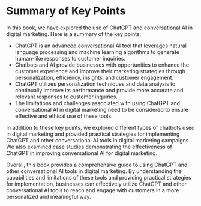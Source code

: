 Summary of Key Points
=================================

In this book, we have explored the use of ChatGPT and conversational AI in digital marketing. Here is a summary of the key points:

* ChatGPT is an advanced conversational AI tool that leverages natural language processing and machine learning algorithms to generate human-like responses to customer inquiries.
* Chatbots and AI provide businesses with opportunities to enhance the customer experience and improve their marketing strategies through personalization, efficiency, insights, and customer engagement.
* ChatGPT utilizes personalization techniques and data analysis to continually improve its performance and provide more accurate and relevant responses to customer inquiries.
* The limitations and challenges associated with using ChatGPT and conversational AI in digital marketing need to be considered to ensure effective and ethical use of these tools.

In addition to these key points, we explored different types of chatbots used in digital marketing and provided practical strategies for implementing ChatGPT and other conversational AI tools in digital marketing campaigns. We also examined case studies demonstrating the effectiveness of ChatGPT in improving conversational AI for digital marketing.

Overall, this book provides a comprehensive guide to using ChatGPT and other conversational AI tools in digital marketing. By understanding the capabilities and limitations of these tools and providing practical strategies for implementation, businesses can effectively utilize ChatGPT and other conversational AI tools to reach and engage with customers in a more personalized and meaningful way.
